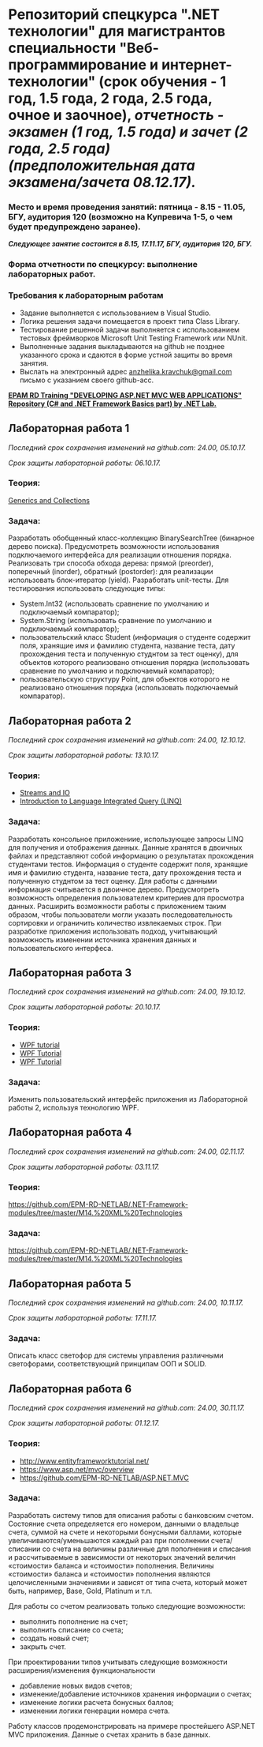 # Репозиторий спецкурса ".NET технологии" для магистрантов специальности "Веб-программирование и интернет-технологии" (срок обучения - 1 год, 1.5 года, 2 года, 2.5 года, очное и заочное), *отчетность - экзамен (1 год, 1.5 года) и зачет (2 года, 2.5 года)(предположительная дата экзамена/зачета 08.12.17).*

### Место и время проведения занятий: пятница - 8.15 - 11.05, БГУ, аудитория 120 (возможно на Купревича 1-5, о чем будет предупреждено заранее).
***Следующее занятие состоится в 8.15, 17.11.17, БГУ, аудитория 120, БГУ.***

### Форма отчетности по спецкурсу: выполнение лабораторных работ.

### Требования к лабораторным работам
- Задание выполняется c использованием в Visual Studio.
- Логика решения задачи помещается в проект типа Class Library.
- Тестирование решенной задачи выполняется с использованием тестовых фреймворков Microsoft Unit Testing Framework или NUnit.
- Выполненные задания выкладываются на github не позднее указанного срока и сдаются в форме устной защиты во время занятия. 
- Выслать на электронный адрес anzhelika.kravchuk@gmail.com письмо с указанием своего github-acc.

**[EPAM RD Training "DEVELOPING ASP.NET MVC WEB APPLICATIONS" Repository (C# and .NET Framework Basics part) by .NET Lab.](https://github.com/EPM-RD-NETLAB/.NET-Framework-modules)**

## Лабораторная работа 1 

*Последний срок сохранения изменений на github.com: 24.00, 05.10.17.*

*Срок защиты лабораторной работы: 06.10.17.*

### Теория:  
[Generics and Collections](https://github.com/EPM-RD-NETLAB/.NET-Framework-modules/tree/master/M10.%20Generics%20and%20Collections)

### Задача: 
Разработать обобщенный класс-коллекцию BinarySearchTree (бинарное дерево поиска). Предусмотреть возможности использования подключаемого интерфейса для реализации отношения порядка. Реализовать три способа обхода дерева: прямой (preorder), поперечный (inorder), обратный (postorder): для реализации использовать блок-итератор (yield). Разработать unit-тесты. Для тестирования использовать следующие типы:
  - System.Int32 (использовать сравнение по умолчанию и подключаемый компаратор);
  - System.String (использовать сравнение по умолчанию и подключаемый компаратор);
  - пользовательский класс Student (информация о студенте содержит поля, хранящие имя и фамилию студента, название теста, дату прохождения теста и полученную студнтом за тест оценку), для объектов которого реализовано отношения порядка (использовать сравнение по умолчанию и подключаемый компаратор);
  - пользовательскую структуру Point, для объектов которого не реализовано отношения порядка (использовать подключаемый компаратор).

## Лабораторная работа 2

*Последний срок сохранения изменений на github.com: 24.00, 12.10.12.*

*Срок защиты лабораторной работы: 13.10.17.*

### Теория:  
- [Streams and IO](https://github.com/EPM-RD-NETLAB/.NET-Framework-modules/tree/master/M13.%20Streams%20and%20IO)
- [Introduction to Language Integrated Query (LINQ)](https://github.com/EPM-RD-NETLAB/.NET-Framework-modules/tree/master/M11.%20Introduction%20to%20Language%20Integrated%20Query%20(LINQ))

### Задача: 
Разработать консольное приложениие, использующее запросы LINQ для получения и отображения данных. Данные хранятся в двоичных файлах и представляют собой информацию о результатах прохождения студентами тестов. Информация о студенте содержит поля, хранящие имя и фамилию студента, название теста, дату прохождения теста и полученную студнтом за тест оценку. Для работы с данными информация считывается в двоичное дерево. Предусмотреть возможность определения пользователем критериев для просмотра данных. Расширить возможности работы с приложением таким образом, чтобы пользователи могли указать последовательность сортировки и ограничить количество извлекаемых строк. При разработке приложения использовать подход, учитывающий возможность изменении источника хранения данных и пользовательского интерфеса.

## Лабораторная работа 3

*Последний срок сохранения изменений на github.com: 24.00, 19.10.12.*

*Срок защиты лабораторной работы: 20.10.17.*

### Теория:  
- [WPF tutorial](http://www.wpf-tutorial.com/)
- [WPF Tutorial](https://www.wpftutorial.net/)
- [WPF Tutorial](https://www.tutorialspoint.com/wpf/)

### Задача: 
Изменить пользовательский интерфейс приложения из Лабораторной работы 2, используя технологию WPF.

## Лабораторная работа 4

*Последний срок сохранения изменений на github.com: 24.00, 02.11.17.*

*Срок защиты лабораторной работы: 03.11.17.*

### Теория:  
https://github.com/EPM-RD-NETLAB/.NET-Framework-modules/tree/master/M14.%20XML%20Technologies

### Задача: 
https://github.com/EPM-RD-NETLAB/.NET-Framework-modules/tree/master/M14.%20XML%20Technologies

## Лабораторная работа 5

*Последний срок сохранения изменений на github.com: 24.00, 10.11.17.*

*Срок защиты лабораторной работы: 17.11.17.*

### Задача:
Описать класс светофор для системы управления различными светофорами, соответствующий принципам ООП и SOLID.

## Лабораторная работа 6

*Последний срок сохранения изменений на github.com: 24.00, 30.11.17.*

*Срок защиты лабораторной работы: 01.12.17.*

### Теория:  
 - http://www.entityframeworktutorial.net/
 - https://www.asp.net/mvc/overview
 - https://github.com/EPM-RD-NETLAB/ASP.NET.MVC

### Задача: 
  Разработать систему типов для описания работы с банковским счетом. Состояние счета определяется его номером, данными о владельце счета, суммой на счете и некоторыми бонусными баллами, которые увеличиваются/уменьшаются каждый раз при пополнении счета/списании со счета на величины различные для пополнения и списания и рассчитываемые в зависимости от некоторых значений величин «стоимости» баланса и «стоимости» пополнения. Величины «стоимости» баланса и «стоимости» пополнения являются целочисленными значениями и зависят от типа счета, который может быть, например,  Base, Gold, Platinum и т.п.

Для работы со счетом реализовать только следующие возможности: 
 - выполнить пополнение на счет;
 - выполнить списание со счета; 
 - создать новый счет; 
 - закрыть счет. 

При проектировании типов учитывать следующие возможности расширения/изменения функциональности
 - добавление новых видов счетов;
 - изменение/добавление источников хранения информации о счетах;
 - изменение логики расчета бонусных баллов;
 - изменении логики генерации номера счета.

Работу классов продемонстрировать на примере простейшего ASP.NET MVC приложения. Данные о счетах хранить в базе данных. 
